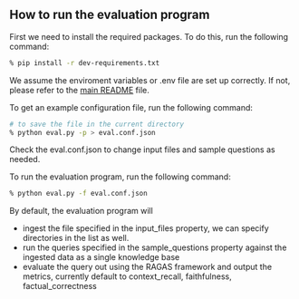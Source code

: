 ## How to run the evaluation program

First we need to install the required packages. To do this, run the following command:

```bash
% pip install -r dev-requirements.txt
```

We assume the enviroment variables or .env file are set up correctly. If not, please 
refer to the [main README](../README.md) file.

To get an example configuration file, run the following command:

```bash
# to save the file in the current directory
% python eval.py -p > eval.conf.json
```

Check the eval.conf.json to change input files and sample questions as needed.

To run the evaluation program, run the following command:

```bash
% python eval.py -f eval.conf.json
```

By default, the evaluation program will
- ingest the file specified in the input_files property, we can specify directories in 
    the list as well.
- run the queries specified in the sample_questions property against the ingested data
    as a single knowledge base
- evaluate the query out using the RAGAS framework and output the metrics, currently
    default to context_recall, faithfulness, factual_correctness